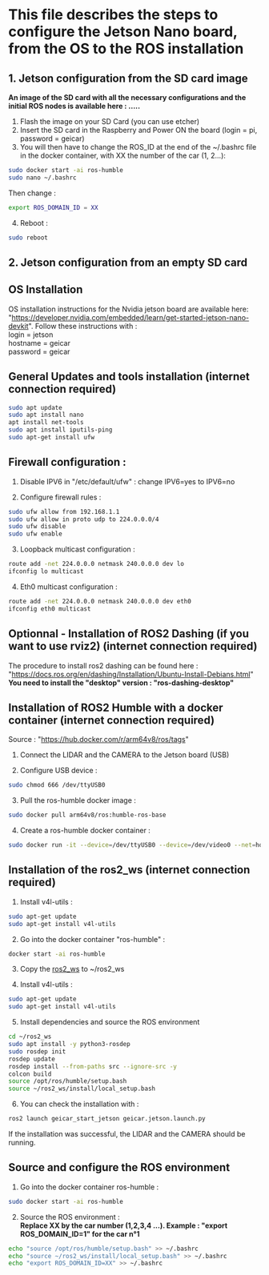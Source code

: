 # This file describes the steps to configure the Jetson Nano board, from the OS to the ROS installation

## 1. Jetson configuration from the SD card image
**An image of the SD card with all the necessary configurations and the initial ROS nodes is available here : .....**

1. Flash the image on your SD Card (you can use etcher)
2. Insert the SD card in the Raspberry and Power ON the board (login = pi, password = geicar)
3. You will then have to change the ROS_ID at the end of the ~/.bashrc file in the docker container, with XX the number of the car (1, 2...): 
```sh
sudo docker start -ai ros-humble
sudo nano ~/.bashrc
```
Then change : 
```sh
export ROS_DOMAIN_ID = XX
```

4. Reboot :
```sh
sudo reboot
```


## 2. Jetson configuration from an empty SD card
## OS Installation
OS installation instructions for the Nvidia jetson board are available here: "https://developer.nvidia.com/embedded/learn/get-started-jetson-nano-devkit". Follow these instructions with :\
login = jetson\
hostname = geicar\
password = geicar

## General Updates and tools installation **(internet connection required)**

```sh
sudo apt update
sudo apt install nano
apt install net-tools
sudo apt install iputils-ping
sudo apt-get install ufw
```

## Firewall configuration :
1. Disable IPV6 in "/etc/default/ufw" : change IPV6=yes to IPV6=no 

2. Configure firewall rules :
```sh
sudo ufw allow from 192.168.1.1
sudo ufw allow in proto udp to 224.0.0.0/4
sudo ufw disable
sudo ufw enable
```

3. Loopback multicast configuration :
```sh
route add -net 224.0.0.0 netmask 240.0.0.0 dev lo
ifconfig lo multicast
```

4. Eth0 multicast configuration :
```sh
route add -net 224.0.0.0 netmask 240.0.0.0 dev eth0
ifconfig eth0 multicast
```

## Optionnal - Installation of ROS2 Dashing (if you want to use rviz2) **(internet connection required)**
The procedure to install ros2 dashing can be found here : "https://docs.ros.org/en/dashing/Installation/Ubuntu-Install-Debians.html"
**You need to install the "desktop" version : "ros-dashing-desktop"**

## Installation of ROS2 Humble with a docker container **(internet connection required)**

Source : "https://hub.docker.com/r/arm64v8/ros/tags"

1. Connect the LIDAR and the CAMERA to the Jetson board (USB)

2. Configure USB device :
```sh
sudo chmod 666 /dev/ttyUSB0 
```

3. Pull the ros-humble docker image :
```sh
sudo docker pull arm64v8/ros:humble-ros-base 
```

4. Create a ros-humble docker container :
```sh
sudo docker run -it --device=/dev/ttyUSB0 --device=/dev/video0 --net=host --name=ros-humble arm64v8/ros:humble-ros-base 
```

## Installation of the ros2_ws **(internet connection required)**

1. Install v4l-utils :
```sh
sudo apt-get update 
sudo apt-get install v4l-utils
```

2. Go into the docker container "ros-humble" :
```sh
docker start -ai ros-humble
```

3. Copy the [ros2_ws](./ros2_ws) to ~/ros2_ws 

4. Install v4l-utils :
```sh
sudo apt-get update 
sudo apt-get install v4l-utils
```

5. Install dependencies and source the ROS environment
```sh
cd ~/ros2_ws
sudo apt install -y python3-rosdep
sudo rosdep init
rosdep update
rosdep install --from-paths src --ignore-src -y
colcon build
source /opt/ros/humble/setup.bash
source ~/ros2_ws/install/local_setup.bash
```

6. You can check the installation with :
```sh
ros2 launch geicar_start_jetson geicar.jetson.launch.py
```
If the installation was successful, the LIDAR and the CAMERA should be running.


## Source and configure the ROS environment

1. Go into the docker container ros-humble :
```sh
sudo docker start -ai ros-humble
```

2. Source the ROS environment :\
**Replace XX by the car number (1,2,3,4 ...). Example : "export ROS_DOMAIN_ID=1" for the car n°1**

```sh
echo "source /opt/ros/humble/setup.bash" >> ~/.bashrc
echo "source ~/ros2_ws/install/local_setup.bash" >> ~/.bashrc
echo "export ROS_DOMAIN_ID=XX" >> ~/.bashrc  
```
